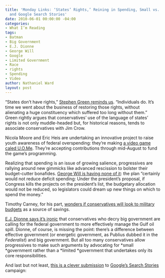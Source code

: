 ```yaml
---
title: 'Monday Links: ‘States’ Rights,’ Reining in Spending, Small vs. Limited Government,
  and Google Search Stories'
date: 2010-06-01 00:00:00 -04:00
categories:
- What I’m Reading
tags:
- Batman
- Big Government
- E.J. Dionne
- George Will
- Google
- Limited Government
- Race
- rights
- Spending
- Video
author: Nathaniel Ward
layout: post
---
```


“States don’t have rights,” [Stephen Green reminds us][1]. “Individuals do. It’s time we went about the business of restoring those rights, without alienating a huge constituency which suffered too long without them.” Green rightly argues that conservatives’ use of the language of states’ rights is not only muddle-headed but, for historical reasons, tends to associate conservatives with Jim Crow.

Nicola Moore and Eric Heis are undertaking an innovative project to raise youth awareness of federal overspending: they’re making [a video game caled U.O.Me][2]. They’re accepting contributions through mid-August to fund the game’s programming.

Realizing that spending is an issue of growing salience, progressives are rallying around new gimmicks like advanced rescission to bolster their budget-cutter bonafides. [George Will is having none of it][3]: the plan “certainly would not reduce deficit spending: Under the president’s proposal, if Congress kills the projects on the president’s list, the budgetary allocation would not be reduced, so legislators could dream up new things on which to spend the money.”

Timothy Carney, for his part, [wonders if conservatives will look to military budgets][4] as a source of savings.

[E.J. Dionne says it’s ironic][5] that conservatives who decry big government are calling for the federal government to more effectively manage the Gulf oil spill. Dionne, of course, is missing the point: there’s a difference between effective government (or energetic government, as Publius dubbed it in the *Federalist*) and big government. But all too many conservatives allow progressives to make such arguments by advocating for *small *government rather than a *limited *government that undertakes only its core responsibilities.

And last but not least, [this is a clever submission][6] to [Google’s Search Stories][7] campaign:

 [1]: http://pajamasmedia.com/blog/an-open-letter-from-the-vodkapundit/
 [2]: http://www.kickstarter.com/projects/208239308/uome-an-online-game-about-the-national-debt?pos=1
 [3]: http://www.washingtonpost.com/wp-dyn/content/article/2010/05/28/AR2010052802759.html?hpid=opinionsbox1
 [4]: http://www.washingtonexaminer.com/opinion/columns/War-on-the-military-industrial-complex-95051949.html
 [5]: http://www.washingtonpost.com/wp-dyn/content/article/2010/05/26/AR2010052604013.html
 [6]: http://vimeo.com/9007606
 [7]: http://www.youtube.com/user/SearchStories